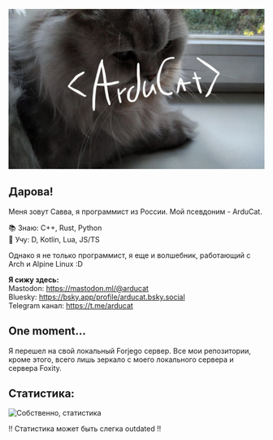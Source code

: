 ![<Arducat>](arducat.png)

## Дарова!

Меня зовут Савва, я программист из России. Мой псевдоним - ArduCat.  

📚 Знаю: C++, Rust, Python  
📖 Учу: D, Kotlin, Lua, JS/TS  

Однако я не только программист, я еще и волшебник, работающий с Arch и Alpine Linux :D  

**Я сижу здесь:**  
Mastodon: https://mastodon.ml/@arducat  
Bluesky: https://bsky.app/profile/arducat.bsky.social  
Telegram канал: https://t.me/arducat  

## One moment...
Я перешел на свой локальный Forjego сервер. Все мои репозитории, кроме этого, всего лишь зеркало с моего локального сервера и сервера Foxity.  
 
## Статистика:

<img src="https://github-readme-stats.vercel.app/api/top-langs/?username=arducat&theme=radical&layout=compact" alt="Собственно, статистика" />

!! Статистика может быть слегка outdated !!
